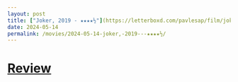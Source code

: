 ```yaml
---
layout: post
title: ["Joker, 2019 - ★★★★½"](https://letterboxd.com/pavlesap/film/joker-2019/1/) #"Joker, 2019 - ★★★★½"
date: 2024-05-14
permalink: /movies/2024-05-14-joker,-2019---★★★★½/
---
```


# [Review](https://letterboxd.com/pavlesap/film/joker-2019/1/)


